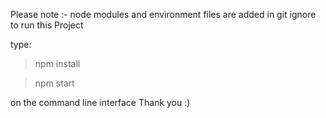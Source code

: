 Please note :-
node modules and environment files are added in git ignore 
to run this Project 

type:


>npm install


>npm start

on the command line interface Thank you :)
 
